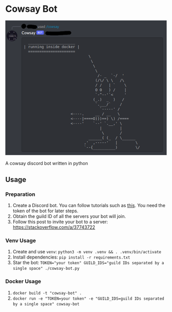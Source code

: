 # Cowsay Bot

![cowsay-bot running in docker](./screenshot.png)

A cowsay discord bot written in python

## Usage

### Preparation

1. Create a Discord bot. You can follow tutorials such as [this](https://www.freecodecamp.org/news/create-a-discord-bot-with-python/). You need the token of the bot for later steps.
1. Obtain the guild ID of all the servers your bot will join.
1. Follow this post to invite your bot to a server: https://stackoverflow.com/a/37743722

### Venv Usage

1. Create and use `venv`: `python3 -m venv .venv && . .venv/bin/activate`
1. Install dependencies: `pip install -r requirements.txt`
1. Star the bot: `TOKEN="your token" GUILD_IDS="guild IDs separated by a single space" ./cowsay-bot.py`

### Docker Usage

1. `docker build -t "cowsay-bot" .`
1. `docker run -e "TOKEN=your token" -e "GUILD_IDS=guild IDs separated by a single space" cowsay-bot`
